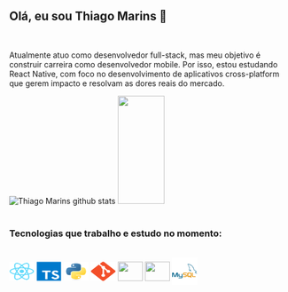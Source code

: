 ## Olá, eu sou Thiago Marins 👋

<br>

<p>Atualmente atuo como desenvolvedor full-stack, mas meu objetivo é construir carreira como desenvolvedor mobile. Por isso, estou estudando React Native, com foco no desenvolvimento de aplicativos cross-platform que gerem impacto e resolvam as dores reais do mercado.</p>

<div align="left">  
  <img width="49%" height="195px" src="https://github-readme-stats-sigma-five.vercel.app/api?username=thiagossmarins&show_icons=true&count_private=true&&include_all_commits=true&hide_border=true&title_color=14C4EB&icon_color=14C4EB&text_color=c9d1d9&bg_color=1D1E1F" alt="Thiago Marins github stats" /> 
  <img width="41%" height="195px" src="https://github-readme-stats.vercel.app/api/top-langs/?username=thiagossmarins&layout=compact&hide_border=true&title_color=14C4EB&text_color=c9d1d9&bg_color=1D1E1F" />
</div>

<br>

 ### Tecnologias que trabalho e estudo no momento:
<div style="display: inline_block;">
      <br>
      <img align="center" height="35" width="45" src="https://github.com/devicons/devicon/blob/master/icons/react/react-original.svg">
      <img align="center" height="35" width="45" src="https://github.com/devicons/devicon/blob/master/icons/typescript/typescript-original.svg">
      <img align="center" height="35" width="45" src="https://raw.githubusercontent.com/devicons/devicon/master/icons/python/python-original.svg">
      <img align="center" height="35" width="45" src="https://github.com/devicons/devicon/blob/master/icons/git/git-original.svg">
        <img align="center" height="35" width="45" src="https://camo.githubusercontent.com/4be49000a623aaf885b10cad79e304b6dc2c62841cbb9f3cdb24f9534df02689/68747470733a2f2f63646e2e6a7364656c6976722e6e65742f67682f64657669636f6e732f64657669636f6e2f69636f6e732f646f636b65722f646f636b65722d706c61696e2d776f72646d61726b2e737667">
          <img align="center" height="35" width="45" src="https://camo.githubusercontent.com/de00f05b84b8b4729c5165dd2011651ab93d617a27ec5301823610f9e1733879/68747470733a2f2f63646e2e6a7364656c6976722e6e65742f67682f64657669636f6e732f64657669636f6e2f69636f6e732f706f737467726573716c2f706f737467726573716c2d706c61696e2d776f72646d61726b2e737667">
      <img align="center" height="50" width="45" src="https://github.com/devicons/devicon/blob/master/icons/mysql/mysql-original-wordmark.svg">
</div>
